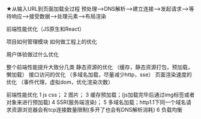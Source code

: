 ★从输入URL到页面加载全过程
    预处理——>DNS解析——>建立连接——>发起请求——>等待响应——>接受数据——>处理元素——>布局渲染

前端性能优化（JS原生和React）

项目如何管理模块
如何做工程上的优化

用户体验做过什么优化

整个前端性能提升大致分几类
    静态资源的优化 （缓存，静态资源打包，预加载，懒加载）
    接口访问的优化  （多域名加载，尽量减少http，sse）
    页面渲染速度的优化 （事件代理，虚拟dom，优化渲染次数）

前端性能优化
    1 js css；
    2 图片；
    3 缓存预加载；(js加载完毕后通过img标签或者对象来进行预加载)
    4 SSR(服务端渲染)； 
    5 多域名加载；http1.1下同一个域名请求资源浏览器会有tcp连接数量限制(多开了也会有DNS解析消耗)
    6 负载均衡